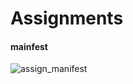 # Assignments
#### mainfest 
![assign_manifest](https://github.com/changDDAO/Assignments/assets/80265389/f6674410-af0b-4b23-9bf0-54d1ca722b3b)
